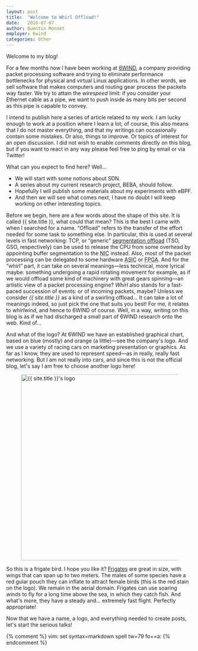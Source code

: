 ```yaml
---
layout: post
title:  "Welcome to Whirl Offload!"
date:   2016-07-07
author: Quentin Monnet
employer: 6wind
categories: Other
---
```


Welcome to my blog!

For a few months now I have been working at [6WIND](http://6wind.com), a
company providing packet processing software and trying to eliminate
performance bottlenecks for physical and virtual Linux applications. In other
words, we sell software that makes computers and routing gear process the
packets way faster. We try to attain the _wirespeed_ limit: if you consider
your Ethernet cable as a pipe, we want to push inside as many bits per second
as this pipe is capable to convey.

I intend to publish here a series of article related to my work. I am lucky
enough to work at a position where I learn a lot; of course, this also means
that I do not master everything, and that my writings can occasionally contain
some mistakes. Or also, things to improve. Or topics of interest for an open
discussion. I did not wish to enable comments directly on this blog, but if you
want to react in any way please feel free to ping by email or via Twitter!

What can you expect to find here? Well…

* We will start with some notions about SDN.
* A series about my current research project, BEBA, should follow.
* Hopefully I will publish some materials about my experiments with eBPF.
* And then we will see what comes next, I have no doubt I will keep working on
  other interesting topics.


Before we begin, here are a few words about the shape of this site. It is
called {{ site.title }}, what could that mean? This is the best I came with
when I searched for a name. “Offload” refers to the transfer of the effort
needed for some task to something else. In particular, this is used at several
levels in fast networking: TCP, or “generic” [segmentation
offload](https://en.wikipedia.org/wiki/Large_segment_offload) (TSO, GSO,
respectively) can be used to release the CPU from some overhead by appointing
buffer segmentation to the <acronym title="Network Interface
Card">NIC</acronym> instead. Also, most of the packet processing can be
delegated to some hardware <acronym title="1pplication-Specific Integrated
Circuit">ASIC</acronym> or <acronym title="Field-Programmable Gate
Array">FPGA</acronym>. And for the “whirl” part, it can take on several
meanings—less technical, more lyrical maybe: something undergoing a rapid
rotating movement for example, as if we would offload some kind of machinery
with great gears spinning—an artistic view of a packet processing engine?
_Whirl_ also stands for a fast-paced succession of events: or of incoming
packets, maybe? Unless we consider _{{ site.title }}_ as a kind of a swirling
offload… It can take a lot of meanings indeed, so just pick the one that suits
you best! For me, it relates to _whirlwind_, and hence to 6WIND of course.
Well, in a way, writing on this blog is as if we had discharged a small part of
6WIND research onto the web. Kind of…

And what of the logo? At 6WIND we have an established graphical chart, based on
blue (mostly) and orange (a little)—see the company's logo. And we use a
variety of racing cars on marketing presentation or graphics. As far as I know,
they are used to represent speed—as in really, really fast networking. But I am
not really into cars, and since this is not the official blog, let's say I am
free to choose another logo here!

<figure>
  <img alt="{{ site.title }}'s logo" src="{{ site.baseurl }}/img/site/frigate.svg" style="width:500px;" />
</figure>

So this is a frigate bird. I hope you like it?
[Frigates](https://en.wikipedia.org/wiki/Frigatebird) are great in size, with
wings that can span up to two meters. The males of some species have a red
gular pouch they can inflate to attract female birds (this is the red stain on
the logo). We remain in the aerial domain. Frigates can use soaring _winds_ to
fly for a long time above the sea, in which they catch fish. And what's more,
they have a steady and… extremely fast flight. Perfectly appropriate!

Now that we have a name, a logo, and everything needed to create posts, let's
start the serious talks!

{% comment %} vim: set syntax=markdown spell tw=79 fo+=a: {% endcomment %}
